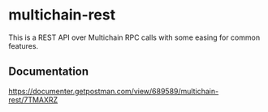 # multichain-rest

This is a REST API over Multichain RPC calls with some easing for common features.

## Documentation

https://documenter.getpostman.com/view/689589/multichain-rest/7TMAXRZ